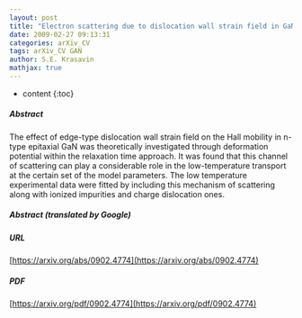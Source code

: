 ```yaml
---
layout: post
title: "Electron scattering due to dislocation wall strain field in GaN layers"
date: 2009-02-27 09:13:31
categories: arXiv_CV
tags: arXiv_CV GAN
author: S.E. Krasavin
mathjax: true
---
```


* content
{:toc}

##### Abstract
The effect of edge-type dislocation wall strain field on the Hall mobility in n-type epitaxial GaN was theoretically investigated through deformation potential within the relaxation time approach. It was found that this channel of scattering can play a considerable role in the low-temperature transport at the certain set of the model parameters. The low temperature experimental data were fitted by including this mechanism of scattering along with ionized impurities and charge dislocation ones.

##### Abstract (translated by Google)


##### URL
[https://arxiv.org/abs/0902.4774](https://arxiv.org/abs/0902.4774)

##### PDF
[https://arxiv.org/pdf/0902.4774](https://arxiv.org/pdf/0902.4774)

